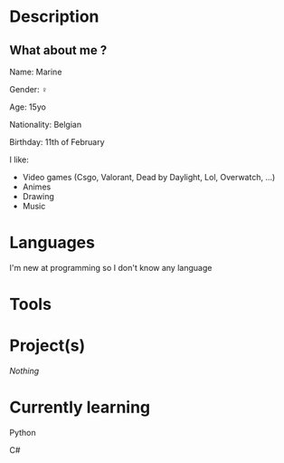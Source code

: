 # Description
## What about me ?
Name: Marine

Gender: ♀

Age: 15yo

Nationality: Belgian

Birthday: 11th of February

I like:
* Video games (Csgo, Valorant, Dead by Daylight, Lol, Overwatch, ...)
* Animes
* Drawing
* Music

# Languages
I'm new at programming so I don't know any language


# Tools


# Project(s)
*Nothing*

# Currently learning
Python

C#

